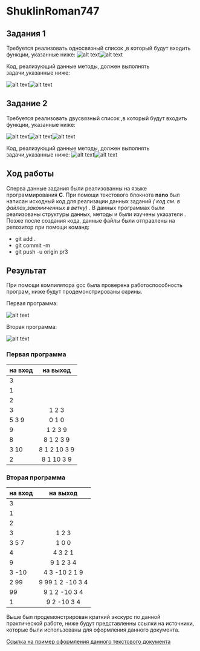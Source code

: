 # ShuklinRoman747

## **Задания 1**

 Требуется реализовать односвязный список ,в который будут входить функции, указанные ниже:
 ![alt text](https://pp.userapi.com/c846522/v846522958/1c4374/ICcnQ5XxKp4.jpg)![alt text](https://pp.userapi.com/c846522/v846522958/1c437b/VyabgjfJCHQ.jpg)
 
Код, реализующий данные методы, должен выполнять задачи,указанные ниже:

![alt text](https://pp.userapi.com/c851124/v851124457/d5919/kNa1sRmQ248.jpg)![alt text](https://pp.userapi.com/c851124/v851124457/d592a/g9AExtOkF_w.jpg)
 
 ## **Задание 2**
 
 Требуется реализовать двусвязный список ,в который будут входить функции, указанные ниже:
 
 ![alt text](https://pp.userapi.com/c851124/v851124713/dc31d/hqnX5tXjHLU.jpg)![alt text](https://pp.userapi.com/c851124/v851124713/dc325/980rc_QXt8k.jpg)![alt text](https://pp.userapi.com/c851124/v851124713/dc32c/vQIHd7QZcOQ.jpg)
 
 Код, реализующий данные методы, должен выполнять задачи,указанные ниже:
 ![alt text](https://pp.userapi.com/c851124/v851124713/dc33c/GC2szoja6b0.jpg)![alt text](https://pp.userapi.com/c851124/v851124713/dc343/8VTh4hx6mjE.jpg)

## Ход работы 

Сперва данные задания были реализованны на языке программирования **C**. При помощи текстового блокнота **nano** был написан исходный код для реализации данных заданий _( код см. в файлах,закомиченных в ветку)_ . В данных программах были реализованы структуры данных, методы и были изучены указатели . Позже после создания кода, данные файлы были отправлены на репозитор при помощи команд:
  - git add .  
  - git commit -m
  - git push -u origin pr3
  
  ##  Результат 
  
  При помощи компилятора gcc была проверена работоспособность програм, ниже будут продемонстрированы скрины.
  
  Первая программа:
  
 ![alt text](https://pp.userapi.com/c852220/v852220318/e0255/TscjzAaLoX4.jpg)
 
  Вторая программа:
  
 ![alt text](https://pp.userapi.com/c852220/v852220318/e025c/guEzUWKGGfw.jpg)
 
 
 ### Первая программа 
 
 
| на вход       |  на выход     | 
| ------------- |:-------------:| 
| 3             |               |
|1              |               | 
|2              |               |
|3              | 1 2 3         |
| 5 3 9         | 0 1 0         |
| 9             | 1 2 3 9       |
| 8             |8 1 2 3 9      |
|3 10           | 8 1 2 10 3 9  |
|2              | 8 1 10 3 9    |


  ### Вторая программа 
  
| на вход       |  на выход         | 
| ------------- |:-----------------:| 
| 3             |                   |
|1              |                   |   
|2              |                   |
|3              | 1 2 3             |
| 3 5 7         | 1 0 0             |
| 4             | 4 3 2 1           |
| 9             | 9 1 2 3 4         |
|3 -10          | 4 3  -10 2 1 9    |
|2 99           | 9 99 1 2 -10 3 4  |
|99             | 9 1 2 -10 3 4     |
|1              |9 2 -10 3 4        |


  Выше был продемонстрирован краткий экскурс по данной практической работе, ниже будут представленны ссылки на источники, которые были использованы для оформления данного документа.
 
 [Ссылка на пример оформления данного текстового документа](https://github.com/adam-p/markdown-here/wiki/Markdown-Cheatsheet)
